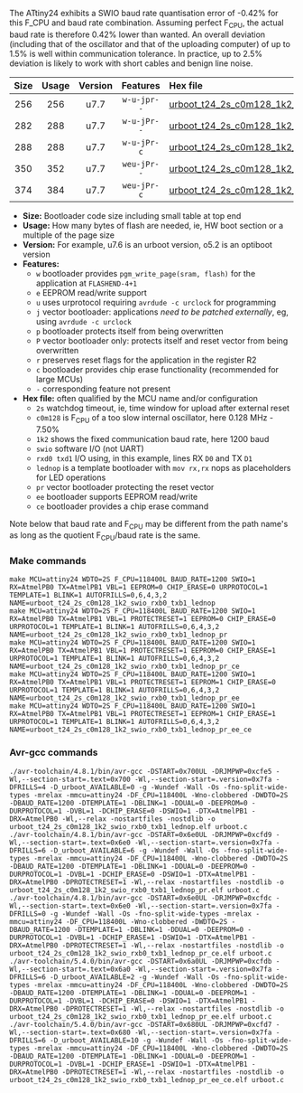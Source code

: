 The ATtiny24 exhibits a SWIO baud rate quantisation error of -0.42% for this F_CPU and baud rate combination. Assuming perfect F<sub>CPU</sub>, the actual baud rate is therefore 0.42% lower than wanted. An overall deviation (including that of the oscillator and that of the uploading computer) of up to 1.5% is well within communication tolerance. In practice, up to 2.5% deviation is likely to work with short cables and benign line noise.

|Size|Usage|Version|Features|Hex file|
|:-:|:-:|:-:|:-:|:--|
|256|256|u7.7|`w-u-jpr--`|[urboot_t24_2s_c0m128_1k2_swio_rxb0_txb1_lednop.hex](https://raw.githubusercontent.com/stefanrueger/urboot.hex/main/mcus/attiny24/watchdog_2_s/internal_oscillator_c-7.50%25/%2B0m128000_hz/%2B%2B%2B1k2_baud/swio_rxb0_txb1/lednop/urboot_t24_2s_c0m128_1k2_swio_rxb0_txb1_lednop.hex)|
|282|288|u7.7|`w-u-jPr--`|[urboot_t24_2s_c0m128_1k2_swio_rxb0_txb1_lednop_pr.hex](https://raw.githubusercontent.com/stefanrueger/urboot.hex/main/mcus/attiny24/watchdog_2_s/internal_oscillator_c-7.50%25/%2B0m128000_hz/%2B%2B%2B1k2_baud/swio_rxb0_txb1/lednop/urboot_t24_2s_c0m128_1k2_swio_rxb0_txb1_lednop_pr.hex)|
|288|288|u7.7|`w-u-jPr-c`|[urboot_t24_2s_c0m128_1k2_swio_rxb0_txb1_lednop_pr_ce.hex](https://raw.githubusercontent.com/stefanrueger/urboot.hex/main/mcus/attiny24/watchdog_2_s/internal_oscillator_c-7.50%25/%2B0m128000_hz/%2B%2B%2B1k2_baud/swio_rxb0_txb1/lednop/urboot_t24_2s_c0m128_1k2_swio_rxb0_txb1_lednop_pr_ce.hex)|
|350|352|u7.7|`weu-jPr--`|[urboot_t24_2s_c0m128_1k2_swio_rxb0_txb1_lednop_pr_ee.hex](https://raw.githubusercontent.com/stefanrueger/urboot.hex/main/mcus/attiny24/watchdog_2_s/internal_oscillator_c-7.50%25/%2B0m128000_hz/%2B%2B%2B1k2_baud/swio_rxb0_txb1/lednop/urboot_t24_2s_c0m128_1k2_swio_rxb0_txb1_lednop_pr_ee.hex)|
|374|384|u7.7|`weu-jPr-c`|[urboot_t24_2s_c0m128_1k2_swio_rxb0_txb1_lednop_pr_ee_ce.hex](https://raw.githubusercontent.com/stefanrueger/urboot.hex/main/mcus/attiny24/watchdog_2_s/internal_oscillator_c-7.50%25/%2B0m128000_hz/%2B%2B%2B1k2_baud/swio_rxb0_txb1/lednop/urboot_t24_2s_c0m128_1k2_swio_rxb0_txb1_lednop_pr_ee_ce.hex)|

- **Size:** Bootloader code size including small table at top end
- **Usage:** How many bytes of flash are needed, ie, HW boot section or a multiple of the page size
- **Version:** For example, u7.6 is an urboot version, o5.2 is an optiboot version
- **Features:**
  + `w` bootloader provides `pgm_write_page(sram, flash)` for the application at `FLASHEND-4+1`
  + `e` EEPROM read/write support
  + `u` uses urprotocol requiring `avrdude -c urclock` for programming
  + `j` vector bootloader: applications *need to be patched externally*, eg, using `avrdude -c urclock`
  + `p` bootloader protects itself from being overwritten
  + `P` vector bootloader only: protects itself and reset vector from being overwritten
  + `r` preserves reset flags for the application in the register R2
  + `c` bootloader provides chip erase functionality (recommended for large MCUs)
  + `-` corresponding feature not present
- **Hex file:** often qualified by the MCU name and/or configuration
  + `2s` watchdog timeout, ie, time window for upload after external reset
  + `c0m128` is F<sub>CPU</sub> of a too slow internal oscillator, here 0.128 MHz - 7.50%
  + `1k2` shows the fixed communication baud rate, here 1200 baud
  + `swio` software I/O (not UART)
  + `rxd0 txd1` I/O using, in this example, lines RX `D0` and TX `D1`
  + `lednop` is a template bootloader with `mov rx,rx` nops as placeholders for LED operations
  + `pr` vector bootloader protecting the reset vector
  + `ee` bootloader supports EEPROM read/write
  + `ce` bootloader provides a chip erase command


Note below that baud rate and F<sub>CPU</sub> may be different from the path name's as long as the quotient F<sub>CPU</sub>/baud rate is the same.

### Make commands
```
make MCU=attiny24 WDTO=2S F_CPU=118400L BAUD_RATE=1200 SWIO=1 RX=AtmelPB0 TX=AtmelPB1 VBL=1 EEPROM=0 CHIP_ERASE=0 URPROTOCOL=1 TEMPLATE=1 BLINK=1 AUTOFRILLS=0,6,4,3,2 NAME=urboot_t24_2s_c0m128_1k2_swio_rxb0_txb1_lednop
make MCU=attiny24 WDTO=2S F_CPU=118400L BAUD_RATE=1200 SWIO=1 RX=AtmelPB0 TX=AtmelPB1 VBL=1 PROTECTRESET=1 EEPROM=0 CHIP_ERASE=0 URPROTOCOL=1 TEMPLATE=1 BLINK=1 AUTOFRILLS=0,6,4,3,2 NAME=urboot_t24_2s_c0m128_1k2_swio_rxb0_txb1_lednop_pr
make MCU=attiny24 WDTO=2S F_CPU=118400L BAUD_RATE=1200 SWIO=1 RX=AtmelPB0 TX=AtmelPB1 VBL=1 PROTECTRESET=1 EEPROM=0 CHIP_ERASE=1 URPROTOCOL=1 TEMPLATE=1 BLINK=1 AUTOFRILLS=0,6,4,3,2 NAME=urboot_t24_2s_c0m128_1k2_swio_rxb0_txb1_lednop_pr_ce
make MCU=attiny24 WDTO=2S F_CPU=118400L BAUD_RATE=1200 SWIO=1 RX=AtmelPB0 TX=AtmelPB1 VBL=1 PROTECTRESET=1 EEPROM=1 CHIP_ERASE=0 URPROTOCOL=1 TEMPLATE=1 BLINK=1 AUTOFRILLS=0,6,4,3,2 NAME=urboot_t24_2s_c0m128_1k2_swio_rxb0_txb1_lednop_pr_ee
make MCU=attiny24 WDTO=2S F_CPU=118400L BAUD_RATE=1200 SWIO=1 RX=AtmelPB0 TX=AtmelPB1 VBL=1 PROTECTRESET=1 EEPROM=1 CHIP_ERASE=1 URPROTOCOL=1 TEMPLATE=1 BLINK=1 AUTOFRILLS=0,6,4,3,2 NAME=urboot_t24_2s_c0m128_1k2_swio_rxb0_txb1_lednop_pr_ee_ce
```

### Avr-gcc commands
```
./avr-toolchain/4.8.1/bin/avr-gcc -DSTART=0x700UL -DRJMPWP=0xcfe5 -Wl,--section-start=.text=0x700 -Wl,--section-start=.version=0x7fa -DFRILLS=4 -D_urboot_AVAILABLE=0 -g -Wundef -Wall -Os -fno-split-wide-types -mrelax -mmcu=attiny24 -DF_CPU=118400L -Wno-clobbered -DWDTO=2S -DBAUD_RATE=1200 -DTEMPLATE=1 -DBLINK=1 -DDUAL=0 -DEEPROM=0 -DURPROTOCOL=1 -DVBL=1 -DCHIP_ERASE=0 -DSWIO=1 -DTX=AtmelPB1 -DRX=AtmelPB0 -Wl,--relax -nostartfiles -nostdlib -o urboot_t24_2s_c0m128_1k2_swio_rxb0_txb1_lednop.elf urboot.c
./avr-toolchain/4.8.1/bin/avr-gcc -DSTART=0x6e0UL -DRJMPWP=0xcfd9 -Wl,--section-start=.text=0x6e0 -Wl,--section-start=.version=0x7fa -DFRILLS=6 -D_urboot_AVAILABLE=6 -g -Wundef -Wall -Os -fno-split-wide-types -mrelax -mmcu=attiny24 -DF_CPU=118400L -Wno-clobbered -DWDTO=2S -DBAUD_RATE=1200 -DTEMPLATE=1 -DBLINK=1 -DDUAL=0 -DEEPROM=0 -DURPROTOCOL=1 -DVBL=1 -DCHIP_ERASE=0 -DSWIO=1 -DTX=AtmelPB1 -DRX=AtmelPB0 -DPROTECTRESET=1 -Wl,--relax -nostartfiles -nostdlib -o urboot_t24_2s_c0m128_1k2_swio_rxb0_txb1_lednop_pr.elf urboot.c
./avr-toolchain/4.8.1/bin/avr-gcc -DSTART=0x6e0UL -DRJMPWP=0xcfdc -Wl,--section-start=.text=0x6e0 -Wl,--section-start=.version=0x7fa -DFRILLS=0 -g -Wundef -Wall -Os -fno-split-wide-types -mrelax -mmcu=attiny24 -DF_CPU=118400L -Wno-clobbered -DWDTO=2S -DBAUD_RATE=1200 -DTEMPLATE=1 -DBLINK=1 -DDUAL=0 -DEEPROM=0 -DURPROTOCOL=1 -DVBL=1 -DCHIP_ERASE=1 -DSWIO=1 -DTX=AtmelPB1 -DRX=AtmelPB0 -DPROTECTRESET=1 -Wl,--relax -nostartfiles -nostdlib -o urboot_t24_2s_c0m128_1k2_swio_rxb0_txb1_lednop_pr_ce.elf urboot.c
./avr-toolchain/5.4.0/bin/avr-gcc -DSTART=0x6a0UL -DRJMPWP=0xcfdb -Wl,--section-start=.text=0x6a0 -Wl,--section-start=.version=0x7fa -DFRILLS=6 -D_urboot_AVAILABLE=2 -g -Wundef -Wall -Os -fno-split-wide-types -mrelax -mmcu=attiny24 -DF_CPU=118400L -Wno-clobbered -DWDTO=2S -DBAUD_RATE=1200 -DTEMPLATE=1 -DBLINK=1 -DDUAL=0 -DEEPROM=1 -DURPROTOCOL=1 -DVBL=1 -DCHIP_ERASE=0 -DSWIO=1 -DTX=AtmelPB1 -DRX=AtmelPB0 -DPROTECTRESET=1 -Wl,--relax -nostartfiles -nostdlib -o urboot_t24_2s_c0m128_1k2_swio_rxb0_txb1_lednop_pr_ee.elf urboot.c
./avr-toolchain/5.4.0/bin/avr-gcc -DSTART=0x680UL -DRJMPWP=0xcfd7 -Wl,--section-start=.text=0x680 -Wl,--section-start=.version=0x7fa -DFRILLS=6 -D_urboot_AVAILABLE=10 -g -Wundef -Wall -Os -fno-split-wide-types -mrelax -mmcu=attiny24 -DF_CPU=118400L -Wno-clobbered -DWDTO=2S -DBAUD_RATE=1200 -DTEMPLATE=1 -DBLINK=1 -DDUAL=0 -DEEPROM=1 -DURPROTOCOL=1 -DVBL=1 -DCHIP_ERASE=1 -DSWIO=1 -DTX=AtmelPB1 -DRX=AtmelPB0 -DPROTECTRESET=1 -Wl,--relax -nostartfiles -nostdlib -o urboot_t24_2s_c0m128_1k2_swio_rxb0_txb1_lednop_pr_ee_ce.elf urboot.c
```

